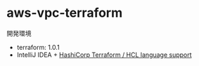 # aws-vpc-terraform

開発環境

- terraform: 1.0.1
- IntelliJ IDEA + [HashiCorp Terraform / HCL language support](https://plugins.jetbrains.com/plugin/7808-hashicorp-terraform--hcl-language-support)
